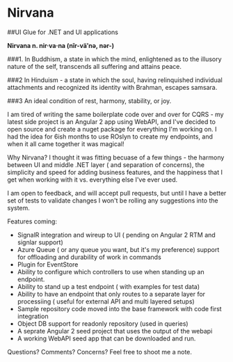 # Nirvana

##UI Glue for .NET and UI applications

**Nirvana n. nir·va·na  (nîr-vä′nə, nər-)**

###1. In Buddhism, a state in which the mind, enlightened as to the illusory nature of the self, transcends all suffering and attains peace.

###2 In Hinduism - a state in which the soul, having relinquished individual attachments and recognized its identity with Brahman, escapes samsara.

###3 An ideal condition of rest, harmony, stability, or joy.



I am tired of writing the same boilerplate code over and over for CQRS - my latest side project is an Angular 2 app using WebAPI, and I've decided to open source and create a nuget package for everything I'm working on.  I had the idea for 6ish months to use ROslyn to create my endpoints, and when it all came together it was magical!

Why Nirvana?  I thought it was fitting becuase of a few things - the harmony between UI and middle .NET layer ( and separation of concerns), the simplicity and speed for adding business features, and the happiness that I get when working with it vs. everything else I've ever used.  

I am open to feedback, and will accept pull requests, but until I have a better set of tests to validate changes I won't be rolling any suggestions into the system.


Features coming:
- SignalR integration and wireup to UI ( pending on Angular 2 RTM and signlar support)
- Azure Queue  ( or any queue you want, but it's my preference) support for offloading and durability of work in commands
- Plugin for EventStore
- Ability to configure which controllers to use when standing up an endpoint.
- Ability to stand up a test endpoint ( with examples for test data)
- Ability to have an endpoint that only routes to a separate layer for processiing ( useful for external API and multi layered setups)
- Sample repository code moved into the base framework with code first integration
- Object DB support for readonly repository (used in queries)
- A seprate Angular 2 seed project that uses the output of the webapi
- A working WebAPI seed app that can be downloaded and run.


Questions? Comments? Concerns?  Feel free to shoot me a note.


 

